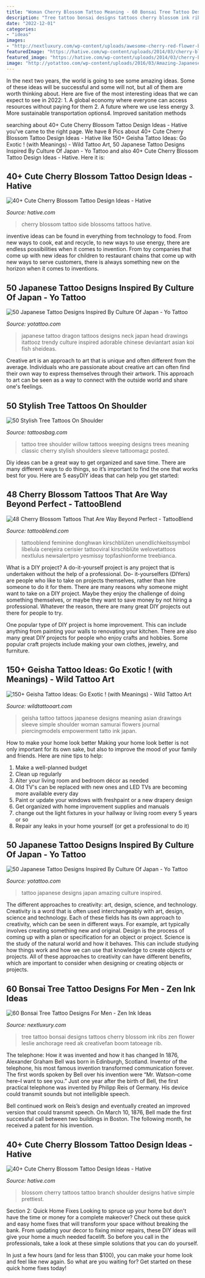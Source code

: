 ```yaml
---
title: "Woman Cherry Blossom Tattoo Meaning - 60 Bonsai Tree Tattoo Designs For Men"
description: "Tree tattoo bonsai designs tattoos cherry blossom ink ribs zen flower leslie anchorage reed ak creativefan boom tatoeage rib"
date: "2022-12-01"
categories:
- "ideas"
images:
- "http://nextluxury.com/wp-content/uploads/awesome-cherry-red-flower-bonsai-tree-ribs-tattoo-on-guy.jpg"
featuredImage: "https://hative.com/wp-content/uploads/2014/03/cherry-blossom-tattoos/17-cherry-blossoms-on-side.jpg"
featured_image: "https://hative.com/wp-content/uploads/2014/03/cherry-blossom-tattoos/17-cherry-blossoms-on-side.jpg"
image: "http://yotattoo.com/wp-content/uploads/2016/03/Amazing-Japanese-Tattoo-Designs.jpg"
---
```



In the next two years, the world is going to see some amazing ideas. Some of these ideas will be successful and some will not, but all of them are worth thinking about. Here are five of the most interesting ideas that we can expect to see in 2022: 1. A global economy where everyone can access resources without paying for them 2. A future where we use less energy 3. More sustainable transportation options4. Improved sanitation methods
	

		
searching about 40+ Cute Cherry Blossom Tattoo Design Ideas - Hative you've came to the right page. We have 8 Pics about 40+ Cute Cherry Blossom Tattoo Design Ideas - Hative like 150+ Geisha Tattoo Ideas: Go Exotic ! (with Meanings) - Wild Tattoo Art, 50 Japanese Tattoo Designs Inspired By Culture Of Japan - Yo Tattoo and also 40+ Cute Cherry Blossom Tattoo Design Ideas - Hative. Here it is:
		
    
## 40+ Cute Cherry Blossom Tattoo Design Ideas - Hative

<img loading=lazy src="https://hative.com/wp-content/uploads/2014/03/cherry-blossom-tattoos/17-cherry-blossoms-on-side.jpg" onerror="this.onerror=null;this.src='https://tse1.mm.bing.net/th?id=OIP.bdVuAVYkz3OM4FUoa87qfgHaJ4&amp;pid=15.1';" alt="40+ Cute Cherry Blossom Tattoo Design Ideas - Hative">

_Source: hative.com_

>cherry blossom tattoo side blossoms tattoos hative. 

	

inventive ideas can be found in everything from technology to food. From new ways to cook, eat and recycle, to new ways to use energy, there are endless possibilities when it comes to invention. From toy companies that come up with new ideas for children to restaurant chains that come up with new ways to serve customers, there is always something new on the horizon when it comes to inventions.

    
## 50 Japanese Tattoo Designs Inspired By Culture Of Japan - Yo Tattoo

<img loading=lazy src="http://yotattoo.com/wp-content/uploads/2016/03/Japanese-Dragon-Tattoo-Designs-ideas.jpg" onerror="this.onerror=null;this.src='https://tse2.mm.bing.net/th?id=OIP.RZAsEN8wqDCHEVoD1UjukwHaJ4&amp;pid=15.1';" alt="50 Japanese Tattoo Designs Inspired By Culture Of Japan - Yo Tattoo">

_Source: yotattoo.com_

>japanese tattoo dragon tattoos designs neck japan head drawings itattooz trendy culture inspired adorable chinese deviantart asian koi fish sheideas. 

	

Creative art is an approach to art that is unique and often different from the average. Individuals who are passionate about creative art can often find their own way to express themselves through their artwork. This approach to art can be seen as a way to connect with the outside world and share one's feelings.

    
## 50 Stylish Tree Tattoos On Shoulder

<img loading=lazy src="http://www.tattoosbag.com/wp-content/uploads/2016/10/Classic-Tree-Tattoo-On-Shoulder.jpg" onerror="this.onerror=null;this.src='https://tse4.mm.bing.net/th?id=OIP.KE6FyiAYxzwOwTTx7wK0jgHaJ4&amp;pid=15.1';" alt="50 Stylish Tree Tattoos On Shoulder">

_Source: tattoosbag.com_

>tattoo tree shoulder willow tattoos weeping designs trees meaning classic cherry stylish shoulders sleeve tattoomagz posted. 

	

Diy ideas can be a great way to get organized and save time. There are many different ways to do things, so it’s important to find the one that works best for you. Here are 5 easyDIY ideas that can help you get started: 

    
## 48 Cherry Blossom Tattoos That Are Way Beyond Perfect - TattooBlend

<img loading=lazy src="https://tattooblend.com/wp-content/uploads/2017/04/1-3.jpg" onerror="this.onerror=null;this.src='https://tse2.mm.bing.net/th?id=OIP.u29FwnVsXacwGTSCDVVV9wHaHW&amp;pid=15.1';" alt="48 Cherry Blossom Tattoos That Are Way Beyond Perfect - TattooBlend">

_Source: tattooblend.com_

>tattooblend feminine donghwan kirschblüten unendlichkeitssymbol libelula cerejeira cerisier tattooviral kirschblüte welovetattoos nextlulus newsalertpro yesmissy topfashionforme treebianca. 

	

What is a DIY project?
A do-it-yourself project is any project that is undertaken without the help of a professional. Do- it-yourselfers (DIYers) are people who like to take on projects themselves, rather than hire someone to do it for them.
There are many reasons why someone might want to take on a DIY project. Maybe they enjoy the challenge of doing something themselves, or maybe they want to save money by not hiring a professional. Whatever the reason, there are many great DIY projects out there for people to try.

One popular type of DIY project is home improvement. This can include anything from painting your walls to renovating your kitchen. There are also many great DIY projects for people who enjoy crafts and hobbies. Some popular craft projects include making your own clothes, jewelry, and furniture.

    
## 150+ Geisha Tattoo Ideas: Go Exotic ! (with Meanings) - Wild Tattoo Art

<img loading=lazy src="https://www.wildtattooart.com/wp-content/uploads/2018/09/geisha-tattoo-07091868.jpg" onerror="this.onerror=null;this.src='https://tse4.mm.bing.net/th?id=OIP.KOAKkGJDg3tmwiebmAYVMgHaHa&amp;pid=15.1';" alt="150+ Geisha Tattoo Ideas: Go Exotic ! (with Meanings) - Wild Tattoo Art">

_Source: wildtattooart.com_

>geisha tattoo tattoos japanese designs meaning asian drawings sleeve simple shoulder woman samurai flowers journal piercingmodels empowerment tatto ink japan. 

	

How to make your home look better
Making your home look better is not only important for its own sake, but also to improve the mood of your family and friends. Here are nine tips to help: 
1. Make a well-planned budget
2. Clean up regularly
3. Alter your living room and bedroom décor as needed
4. Old TV's can be replaced with new ones and LED TVs are becoming more available every day 
5. Paint or update your windows with freshpaint or a new drapery design 
6. Get organized with home improvement supplies and manuals 
7. change out the light fixtures in your hallway or living room every 5 years or so 
8. Repair any leaks in your home yourself (or get a professional to do it) 

    
## 50 Japanese Tattoo Designs Inspired By Culture Of Japan - Yo Tattoo

<img loading=lazy src="http://yotattoo.com/wp-content/uploads/2016/03/Amazing-Japanese-Tattoo-Designs.jpg" onerror="this.onerror=null;this.src='https://tse4.mm.bing.net/th?id=OIP.3KwmwLEWrLIpLlCV_IA-LgHaJ7&amp;pid=15.1';" alt="50 Japanese Tattoo Designs Inspired By Culture Of Japan - Yo Tattoo">

_Source: yotattoo.com_

>tattoo japanese designs japan amazing culture inspired. 

	

The different approaches to creativity: art, design, science, and technology.
Creativity is a word that is often used interchangeably with art, design, science and technology. Each of these fields has its own approach to creativity, which can be seen in different ways. For example, art typically involves creating something new and original. Design is the process of coming up with a plan or specification for an object or project. Science is the study of the natural world and how it behaves. This can include studying how things work and how we can use that knowledge to create objects or projects. All of these approaches to creativity can have different benefits, which are important to consider when designing or creating objects or projects.

    
## 60 Bonsai Tree Tattoo Designs For Men - Zen Ink Ideas

<img loading=lazy src="http://nextluxury.com/wp-content/uploads/awesome-cherry-red-flower-bonsai-tree-ribs-tattoo-on-guy.jpg" onerror="this.onerror=null;this.src='https://tse1.mm.bing.net/th?id=OIP.mNfppjFKqOXUa4PXIYxpcgAAAA&amp;pid=15.1';" alt="60 Bonsai Tree Tattoo Designs For Men - Zen Ink Ideas">

_Source: nextluxury.com_

>tree tattoo bonsai designs tattoos cherry blossom ink ribs zen flower leslie anchorage reed ak creativefan boom tatoeage rib. 

	

The telephone: How it was invented and how it has changed
In 1876, Alexander Graham Bell was born in Edinburgh, Scotland. Inventor of the telephone, his most famous invention transformed communication forever. The first words spoken by Bell over his invention were “Mr. Watson–come here–I want to see you.” 
Just one year after the birth of Bell, the first practical telephone was invented by Philipp Reis of Germany. His device could transmit sounds but not intelligible speech. 

Bell continued work on Reis’s design and eventually created an improved version that could transmit speech. On March 10, 1876, Bell made the first successful call between two buildings in Boston. The following month, he received a patent for his invention.

    
## 40+ Cute Cherry Blossom Tattoo Design Ideas - Hative

<img loading=lazy src="https://hative.com/wp-content/uploads/2014/03/cherry-blossom-tattoos/11-cherry-blossom-branch-shoulder.jpg" onerror="this.onerror=null;this.src='https://tse4.mm.bing.net/th?id=OIP.aw_j5z9n3Z-D5xqsNAYo0gHaJ4&amp;pid=15.1';" alt="40+ Cute Cherry Blossom Tattoo Design Ideas - Hative">

_Source: hative.com_

>blossom cherry tattoos tattoo branch shoulder designs hative simple prettiest. 

	

Section 2: Quick Home Fixes
Looking to spruce up your home but don't have the time or money for a complete makeover? Check out these quick and easy home fixes that will transform your space without breaking the bank.
From updating your decor to fixing minor repairs, these DIY ideas will give your home a much needed facelift. So before you call in the professionals, take a look at these simple solutions that you can do yourself.

In just a few hours (and for less than $100), you can make your home look and feel like new again. So what are you waiting for? Get started on these quick home fixes today!

